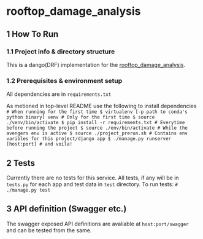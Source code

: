 # rooftop_damage_analysis

## 1 How To Run

### 1.1 Project info & directory structure

This is a dango(DRF) implementation for the [rooftop_damage_analysis](). 

### 1.2 Prerequisites & environment setup

All dependencies are in ```requirements.txt```

As metioned in top-level README use the following to install dependencies
    ```
    # When running for the first time
    $ virtualenv [-p path to conda's python binary] venv # Only for the first time
    $ source ./venv/bin/activate
    $ pip install -r requirements.txt
    # Everytime before running the project
    $ source ./env/bin/activate # While the avengers env is active
    $ source ./project_prerun.sh # Contains env varibles for this project/django app
    $ ./manage.py runserver [host:port] # and voila!
    ```
## 2 Tests

Currently there are no tests for this service.
All tests, if any will be in ```tests.py``` for each app and test data in ```test``` directory. To run tests:
    ```
    # ./manage.py test
    ```
## 3 API definition (Swagger etc.)

The swagger exposed API definitions are avaliable at ```host:port/swagger``` and can be tested from the same. 